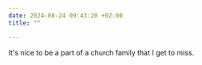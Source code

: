 ```yaml
---
date: 2024-08-24 09:43:20 +02:00
title: ""

---
```

It's nice to be a part of a church family that I get to miss.
